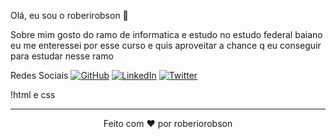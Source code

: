 <!-- Título -->
Olá, eu sou o roberirobson 👋
<!-- Subtítulo -->
Sobre mim
gosto do ramo de informatica e estudo no estudo federal baiano eu me enteressei por esse curso e quis aproveitar a chance q eu conseguir para estudar nesse ramo

<!-- Ícones de Redes Sociais -->
Redes Sociais
[![GitHub](https://img.shields.io/badge/GitHub-roberiorobson-purple)](https://github.com/roberiorobson)
[![LinkedIn](https://img.shields.io/badge/Instagram-___5JUNIOR5___-blue)](https://www.linkedin.com/in/roberiorobson)
[![Twitter](https://img.shields.io/badge/Twitter-nenhum-white)](https://twitter.com/roberiorobson)

<!-- Linguagens -->
!html e css

<!-- Footer -->
<hr>
<p align="center">
  Feito com ❤️ por roberiorobson
</p>
